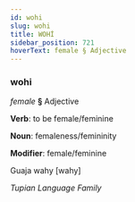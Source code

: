 ```yaml
---
id: wohi
slug: wohi
title: WOHİ
sidebar_position: 721
hoverText: female § Adjective
---
```


### wohi

*female* **§** Adjective

**Verb**: to be female/feminine

**Noun**: femaleness/femininity

**Modifier**: female/feminine

Guaja wahy [wahy]

*Tupian Language Family*